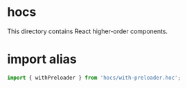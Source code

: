 # hocs
This directory contains React higher-order components.

# import alias
```js
import { withPreloader } from 'hocs/with-preloader.hoc';
```